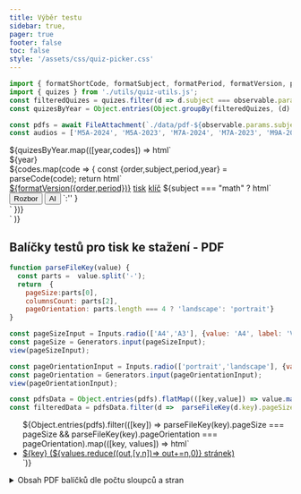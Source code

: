 ```yaml
---
title: Výběr testu
sidebar: true,
pager: true
footer: false
toc: false
style: '/assets/css/quiz-picker.css'
---
```


```js
import { formatShortCode, formatSubject, formatPeriod, formatVersion, parseCode } from './utils/quiz-string-utils.js';
import { quizes } from './utils/quiz-utils.js';
const filteredQuizes = quizes.filter(d => d.subject === observable.params.subject && d.period === observable.params.period).flatMap(d => d.codes)
const quizesByYear = Object.entries(Object.groupBy(filteredQuizes, (d) => parseCode(d).year));

const pdfs = await FileAttachment(`./data/pdf-${observable.params.subject}-${observable.params.period}.json`).json();
const audios = ['M5A-2024', 'M5A-2023', 'M7A-2024', 'M7A-2023', 'M9A-2025', 'M9B-2025', 'M9I-2025', 'M9A-2024','M9A-2023']
```

<!-- Cards with big numbers -->

<div class="grid grid-cols-4">
 ${quizesByYear.map(([year,codes]) => html`<div class="card">
    <div class="v-stack v-stack--l">
    <div class="v-stack v-stack--s">
      <div>
        <div class="big">${year}</div>
        <!-- <span>${codes.length.toLocaleString("en-US")} testy</span> -->
      </div>
      <div class="v-stack v-stack--l">
        ${codes.map(code => {
          const {order,subject,period,year} = parseCode(code);
          return html`<div class="h-stack h-stack--m h-stack-items--center h-stack--wrap">
              <a class="h-stack h-stack--s" href="./form-${code}"><i class="fas fa-money-check"></i><span>${formatVersion({order,period})}</span></a>
              <a class="h-stack h-stack--s" href="./print-${code}"><i class="fa-solid fa-print"></i><span>tisk</span></a>
              <a class="h-stack h-stack--s" href="./arch-${code}"><i class="fa-solid fa-key"></i>klíč</a>                            
              ${subject === "math" ? html`
              <button  popovertarget=popover-${code}>Rozbor<i class="fas fa-caret-down"></i></button>
              <div id=popover-${code} class="menu-items" popover>
                <div class="v-stack v-stack--m">
                  <a class="h-stack h-stack--s" title="Rozbor úloh - chat" href="./solution-${code}"><i class="fa-solid fa-mug-hot"></i><span>Rozbor úloh - chat</span></a>
                  <a class="h-stack h-stack--s" href="word-problems-${code}" title="Řešení slovních úloh (markdown)"><i class="fa fa-brands fa-markdown"></i><span>Rozbor úloh - markdown</span></a>
                  <a class="h-stack h-stack--s" href="word-problems-tldr-${code}"  title="Řešení slovních úloh (tldraw)"><i class="fa fa-comment-nodes"></i><span>Rozbor úloh - TLDR</span><a>
                </div>
              </div>
              <button  popovertarget=popover-ai-${code}>AI <i class="fas fa-caret-down"></i></button>
              <div id=popover-ai-${code} class="menu-items" popover>
                <div class="v-stack v-stack--m">          
                  <a class="h-stack h-stack--s" title="Řešení úloh pomocí AI" href="./ai-gpt-5-mini-as-${code}"><i class="fa fa-brands fa-openai"></i><span>OpenAI - GTP 5 mini</span></a>
                  <a class="h-stack h-stack--s" title="Řešení úloh pomocí AI" href="./ai-o1-mini-as-${code}"><i class="fa fa-brands fa-openai"></i><span>OpenAI - o1 mini</span></a>
                </div>
              </div>              
              `:''              
              }              
          <div>`
        })}
      </div>
    </div>
  </div>`
  )}
</div>

## Balíčky testů pro tisk ke stažení - PDF

```js
function parseFileKey(value) {
  const parts =  value.split('-');
  return  {
    pageSize:parts[0],
    columnsCount: parts[2],
    pageOrientation: parts.length === 4 ? 'landscape': 'portrait'}
}

const pageSizeInput = Inputs.radio(['A4','A3'], {value: 'A4', label: 'Velikost stránky'});
const pageSize = Generators.input(pageSizeInput);
view(pageSizeInput);

const pageOrientationInput = Inputs.radio(['portrait','landscape'], {value: 'portrait', label:"Orientace", format: d => d == "landscape" ? 'na šířku': 'na výšku'});
const pageOrientation = Generators.input(pageOrientationInput);
view(pageOrientationInput);
```

```js
const pdfsData = Object.entries(pdfs).flatMap(([key,value]) => value.map(([code,count]) => ({key, code,count})))
const filteredData = pdfsData.filter(d =>  parseFileKey(d.key).pageSize === pageSize && parseFileKey(d.key).pageOrientation === pageOrientation).sort((f,s) => parseCode(s.code).year - parseCode(f.code).year);

```

<ul>${Object.entries(pdfs).filter(([key]) => parseFileKey(key).pageSize === pageSize && parseFileKey(key).pageOrientation === pageOrientation).map(([key, values]) => html`<li><a href="./assets/pdf/${observable.params.subject}-${observable.params.period}/${key}.pdf"><i class="fa-solid fa-file-pdf"></i> ${key} (${values.reduce((out,[v,n])=> out+=n,0)} stránek)</a></li>`)}</ul>

<details>
  <summary>
    Obsah PDF balíčků dle počtu sloupců a stran
  </summary>
  ${Plot.plot({
    color: {legend: true, tickFormat: d => formatShortCode(d.substring(0,8))},
    height: 420,
    x:{ label: 'Počet sloupců na stránce' },
    y:{ label:'Počet stran' },
    marks:[
      Plot.waffleY(filteredData, Plot.groupX({y:"sum"}, {x: "key", y:"count", fill:'code', tip: true})),
    ]
   })}
</details>


